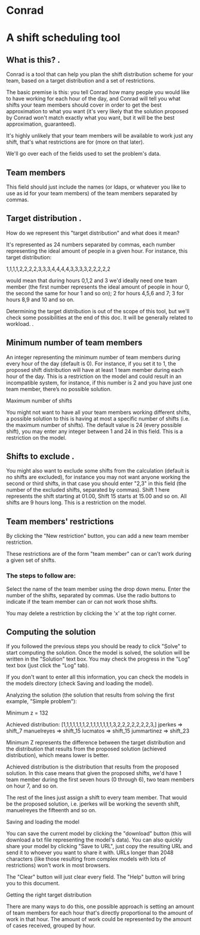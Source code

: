 # Conrad
# A shift scheduling tool

## What is this? . 

Conrad is a tool that can help you plan the shift distribution scheme for your team, based on a target distribution and a set of restrictions. 

The basic premise is this: you tell Conrad how many people you would like to have working for each hour of the day, and Conrad will tell you what shifts your team members should cover in order to get the best approximation to what you want (it's very likely that the solution proposed by Conrad won't match exactly what you want, but it will be the best approximation, guaranteed).

It's highly unlikely that your team members will be available to work just any shift, that's what restrictions are for (more on that later).

We'll go over each of the fields used to set the problem's data.

## Team members 

This field should just include the names (or ldaps, or whatever you like to use as id for your team members) of the team members separated by commas. 

## Target distribution .

How do we represent this "target distribution" and what does it mean?

 It's represented as 24 numbers separated by commas, each number representing the ideal amount of people in a given hour. For instance, this target distribution:

1,1,1,1,2,2,2,2,3,3,3,4,4,4,4,3,3,3,3,2,2,2,2,2

would mean that during hours 0,1,2 and 3 we'd ideally need one team member (the first number represents the ideal amount of people in hour 0, the second the same for hour 1 and so on); 2 for hours 4,5,6 and 7; 3 for hours 8,9 and 10 and so on.

Determining the target distribution is out of the scope of this tool, but we'll check some possibilities at the end of this doc. It will be generally related to workload.
 .

## Minimum number of team members 

An integer representing the minimum number of team members during every hour of the day (default is 0). For instance, if you set it to 1, the proposed shift distribution will have at least 1 team member during each hour of the day. This is a restriction on the model and could result in an incompatible system, for instance, if this number is 2 and you have just one team member, there’s no possible solution.

 Maximum number of shifts

You might not want to have all your team members working different shifts, a possible solution to this is having at most a specific number of shifts (i.e. the maximum number of shifts). The default value is 24 (every possible shift), you may enter any integer between 1 and 24 in this field. This is a restriction on the model.

## Shifts to exclude .

You might also want to exclude some shifts from the calculation (default is no shifts are excluded), for instance you may not want anyone working the second or third shifts, in that case you should enter "2,3" in this field (the number of the excluded shifts, separated by commas). Shift 1 here represents the shift starting at 01.00, Shift 15 starts at 15.00 and so on. All shifts are 9 hours long. This is a restriction on the model.

## Team members' restrictions

By clicking the "New restriction" button, you can add a new team member restriction.

These restrictions are of the form "team member" can or can't work during a given set of shifts.

### The steps to follow are:

Select the name of the team member using the drop down menu.
Enter the number of the shifts, separated by commas.
Use the radio buttons to indicate if the team member can or can not work those shifts.

You may delete a restriction by clicking the 'x' at the top right corner.

## Computing the solution 

If you followed the previous steps you should be ready to click "Solve" to start computing the solution. Once the model is solved, the solution will be written in the "Solution" text box. You may check the progress in the "Log" text box (just click the "Log" tab).

If you don't want to enter all this information, you can check the models in the models directory (check Saving and loading the model).

Analyzing the solution (the solution that results from solving the first example, "Simple problem"):

Minimum z = 132

Achieved distribution: [1,1,1,1,1,1,1,2,1,1,1,1,1,1,1,3,2,2,2,2,2,2,2,3,]
jperkes => shift_7
manuelreyes => shift_15
lucmatos => shift_15
jummartinez => shift_23

Minimum Z represents the difference between the target distribution and the distribution that results from the proposed solution (achieved distribution), which means lower is better.


Achieved distribution is the distribution that results from the proposed solution. In this case means that given the proposed shifts, we'd have 1 team member during the first seven hours (0 through 6), two team members on hour 7, and so on.


The rest of the lines just assign a shift to every team member. That would be the proposed solution, i.e. jperkes will be working the seventh shift, manuelreyes the fifteenth and so on.


 Saving and loading the model

You can save the current model by clicking the "download" button (this will download a txt file representing the model's data). You can also quickly share your model by clicking "Save to URL", just copy the resulting URL and send it to whoever you want to share it with. URLs longer than 2048 characters (like those resulting from complex models with lots of restrictions) won't work in most browsers.

The "Clear" button will just clear every field. The "Help" button will bring you to this document.

 Getting the right target distribution

There are many ways to do this, one possible approach is setting an amount of team members for each hour that's directly proportional to the amount of work in that hour. The amount of work could be represented by the amount of cases received, grouped by hour.
